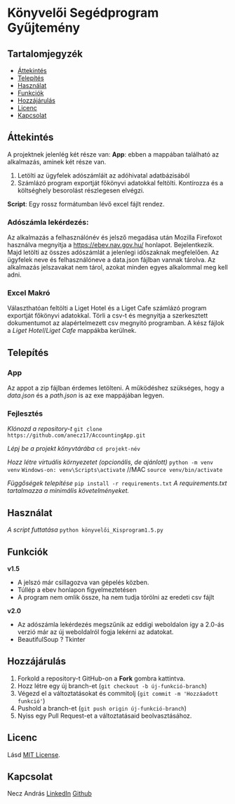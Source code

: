 # Könyvelői Segédprogram Gyűjtemény

## Tartalomjegyzék
- [Áttekintés](#áttekintés)
- [Telepítés](#telepítés)
- [Használat](#használat)
- [Funkciók](#funkciók)
- [Hozzájárulás](#hozzájárulás)
- [Licenc](#licenc)
- [Kapcsolat](#kapcsolat)


## Áttekintés
A projektnek jelenlég két része van:
**App**: ebben a mappában található az alkalmazás, aminek két része van. 
1. Letölti az ügyfelek adószámláit az adóhivatal adatbázisából
2. Számlázó program exportját főkönyvi adatokkal feltölti. Kontírozza és a költséghely besorolást részlegesen elvégzi.

**Script**:
Egy rossz formátumban lévő excel fájlt rendez. 

### Adószámla lekérdezés:
Az alkalmazás a felhasználónév és jelsző megadása után Mozilla Firefoxot használva megnyitja a https://ebev.nav.gov.hu/ honlapot. Bejelentkezik. Majd letölti az összes adószámlát a jelenlegi időszaknak megfelelően. Az ügyfelek neve és felhasználóneve a data.json fájlban vannak tárolva. Az alkalmazás jelszavakat nem tárol, azokat minden egyes alkalommal meg kell adni.

### Excel Makró
Választhatóan feltölti a Liget Hotel és a Liget Cafe számlázó program exportját főkönyvi adatokkal. Törli a csv-t és megnyitja a szerkesztett dokumentumot az alapértelmezett csv megnyitó programban. A kész fájlok a *Liget Hotel*/*Liget Cafe* mappákba kerülnek.


## Telepítés
### App
Az appot a zip fájlban érdemes letölteni. A működéshez szükséges, hogy a *data.json* és a *path.json* is az exe mappájában legyen.

### Fejlesztés
*Klónozd a repository-t*
```git clone https://github.com/anecz17/AccountingApp.git```

*Lépj be a projekt könyvtárába*
```cd projekt-név```

*Hozz létre virtuális környezetet (opcionális, de ajánlott)*
```python -m venv venv```
```Windows-on: venv\Scripts\activate``` //MAC ```source venv/bin/activate```

*Függőségek telepítése*
```pip install -r requirements.txt```
*A requirements.txt tartalmazza a minimális követelményeket.*

## Használat
*A script futtatása* ```python könyvelői_Kisprogram1.5.py```

## Funkciók
**v1.5**
- A jelszó már csillagozva van gépelés közben.
- Túllép a ebev honlapon figyelmeztetésen
- A program nem omlik össze, ha nem tudja törölni az eredeti csv fájlt

**v2.0**
- Az adószámla lekérdezés megszűnik az eddigi weboldalon így a 2.0-ás verzió már az új weboldalról fogja lekérni az adatokat.
- BeautifulSoup ? Tkinter


## Hozzájárulás
1. Forkold a repository-t GitHub-on a **Fork** gombra kattintva.
2. Hozz létre egy új branch-et (```git checkout -b új-funkció-branch```)
3. Végezd el a változtatásokat és commitolj (```git commit -m 'Hozzáadott funkció'```)
4. Pushold a branch-et (```git push origin új-funkció-branch```)
5. Nyiss egy Pull Request-et a változtatásaid beolvasztásához.


## Licenc
Lásd [MIT License](./LICENSE).

## Kapcsolat
Necz András
[LinkedIn](https://www.linkedin.com/in/andras-necz/)
[Github](https://www.github.com/anecz17)
